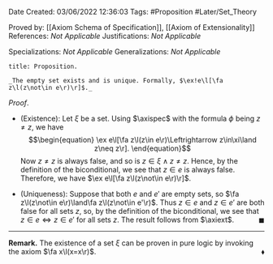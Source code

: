 <div class="topSpace"></div>

Date Created: 03/06/2022 12:36:03
Tags: #Proposition #Later/Set_Theory

Proved by: [[Axiom Schema of Specification]], [[Axiom of Extensionality]]
References: _Not Applicable_
Justifications: _Not Applicable_

Specializations: _Not Applicable_
Generalizations: _Not Applicable_

``` ad-Proposition
title: Proposition.

_The empty set exists and is unique. Formally, $\ex!e\l[\fa z\l(z\not\in e\r)\r]$._

```

_Proof_.
* (Existence): Let $\xi$ be a set. Using $\axispec$ with the formula $\phi$ being $z\neq z$, we have
$$\begin{equation}
    \ex e\l[\fa z\l(z\in e\r)\Leftrightarrow z\in\xi\land z\neq z\r].
\end{equation}$$
Now $z\neq z$ is always false, and so is $z\in\xi\land z\neq z$. Hence, by the definition of the biconditional, we see that $z\in e$ is always false. Therefore, we have $\ex e\l[\fa z\l(z\not\in e\r)\r]$.

* (Uniqueness): Suppose that both $e$ and $e'$ are empty sets, so $\fa z\l(z\not\in e\r)\land\fa z\l(z\not\in e'\r)$. Thus $z\in e$ and $z\in e'$ are both false for all sets $z$, so, by the definition of the biconditional, we see that $z\in e\Leftrightarrow z\in e'$ for all sets $z$. The result follows from $\axiext$.<span style="float:right;">$\blacksquare$</span>

---

**Remark.** The existence of a set $\xi$ can be proven in pure logic by invoking the axiom $\fa x\l(x=x\r)$.<span style="float:right;">$\blacklozenge$</span>
